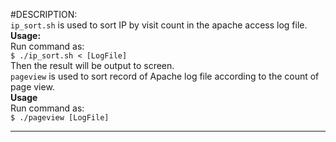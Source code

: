 #DESCRIPTION:  
`ip_sort.sh` is used to sort IP by visit count in the apache access log file.  
**Usage:**  
Run command as:  
```$ ./ip_sort.sh < [LogFile]```  
Then the result will be output to screen.    
`pageview` is used to sort record of Apache log file according to the count of page view.  
**Usage**  
Run command as:  
`$ ./pageview [LogFile]`
***   
